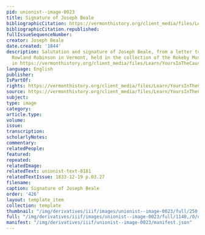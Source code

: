 ```yaml
---
pid: unionist--image-0023
title: Signature of Joseph Beale
bibliographicCitation: https://vermonthistory.org/client_media/files/Learn/YoursInTheCause20ed.pdf
bibliographicCitation.republished: 
fullIssueSequenceNumber: 
creator: Joseph Beale
date.created: '1844'
description: Salutation and signature of Joseph Beale, from a letter to his friend
  Rowland Robinson in Vermont, held in the collection of the Rokeby Museum, reproduced
  in https://vermonthistory.org/client_media/files/Learn/YoursInTheCause20ed.pdf
language: English
publisher: 
IsPartOf: 
rights: https://vermonthistory.org/client_media/files/Learn/YoursInTheCause20ed.pdf
source: https://vermonthistory.org/client_media/files/Learn/YoursInTheCause20ed.pdf
subject: 
type: image
category: 
article.type: 
volume: 
issue: 
transcription: 
scholarlyNotes: 
commentary: 
relatedPeople: 
featured: 
repeated: 
relatedImage: 
relatedText: unionist-text-0181
relatedTextIssue: 1833-12-19 p.03.27
filename: 
caption: Signature of Joseph Beale
order: '426'
layout: template_item
collection: template
thumbnail: "/img/derivatives/iiif/images/unionist--image-0023/full/250,/0/default.jpg"
full: "/img/derivatives/iiif/images/unionist--image-0023/full/1140,/0/default.jpg"
manifest: "/img/derivatives/iiif/unionist--image-0023/manifest.json"
---
```

